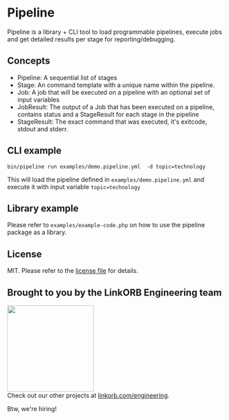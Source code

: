 Pipeline
========

Pipeline is a library + CLI tool to load programmable pipelines, execute jobs and get detailed results per stage for reporting/debugging.

## Concepts

* Pipeline: A sequential list of stages
* Stage: An command template with a unique name within the pipeline.
* Job: A job that will be executed on a pipeline with an optional set of input variables
* JobResult: The output of a Job that has been executed on a pipeline, contains status and a StageResult for each stage in the pipeline
* StageResult: The exact command that was executed, it's exitcode, stdout and stderr.

## CLI example

    bin/pipeline run examples/demo.pipeline.yml  -d topic=technology

This will load the pipeline defined in `examples/demo.pipeline.yml` and execute it with input variable `topic=technology`

## Library example

Please refer to `examples/example-code.php` on how to use the pipeline package as a library.

## License

MIT. Please refer to the [license file](LICENSE.md) for details.

## Brought to you by the LinkORB Engineering team

<img src="http://www.linkorb.com/d/meta/tier1/images/linkorbengineering-logo.png" width="200px" /><br />
Check out our other projects at [linkorb.com/engineering](http://www.linkorb.com/engineering).

Btw, we're hiring!
